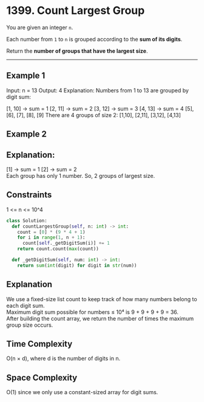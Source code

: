 #  1399. Count Largest Group

You are given an integer `n`.

Each number from `1` to `n` is grouped according to the **sum of its digits**.

Return the **number of groups that have the largest size**.

---

##  Example 1


Input: n = 13
Output: 4
Explanation: Numbers from 1 to 13 are grouped by digit sum:

[1, 10] → sum = 1
[2, 11] → sum = 2
[3, 12] → sum = 3
[4, 13] → sum = 4
[5], [6], [7], [8], [9]
There are 4 groups of size 2: [1,10], [2,11], [3,12], [4,13]


## Example 2

## Explanation:

[1] → sum = 1
[2] → sum = 2<br>
Each group has only 1 number. So, 2 groups of largest size.<br>

##  Constraints

1 <= n <= 10^4<br>


```python
class Solution:
  def countLargestGroup(self, n: int) -> int:
    count = [0] * (9 * 4 + 1)
    for i in range(1, n + 1):
      count[self._getDigitSum(i)] += 1
    return count.count(max(count))

  def _getDigitSum(self, num: int) -> int:
    return sum(int(digit) for digit in str(num))
```


<h2>Explanation</h2>

We use a fixed-size list count to keep track of how many numbers belong to each digit sum.<br>
Maximum digit sum possible for numbers ≤ 10⁴ is 9 + 9 + 9 + 9 = 36.<br>
After building the count array, we return the number of times the maximum group size occurs.<br>

 <h2> Time Complexity</h2>

O(n × d), where d is the number of digits in n.<br>
<h2> Space Complexity</h2>

O(1) since we only use a constant-sized array for digit sums.<br>